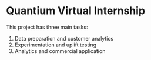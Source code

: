 # Quantium Virtual Internship

This project has three main tasks:

1. Data preparation and customer analytics
2. Experimentation and uplift testing
3. Analytics and commercial application
